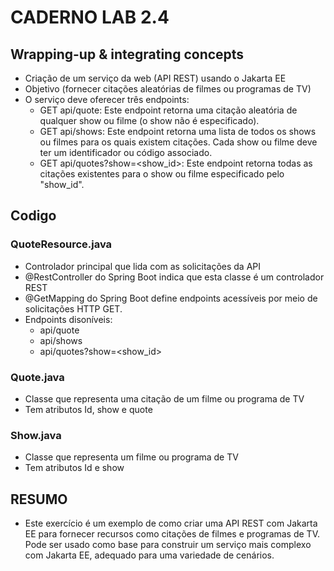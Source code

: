 # CADERNO LAB 2.4

## Wrapping-up & integrating concepts

 - Criação de um serviço da web (API REST) usando o Jakarta EE
 - Objetivo (fornecer citações aleatórias de filmes ou programas de TV)
 - O serviço deve oferecer três endpoints:
    - GET api/quote: Este endpoint retorna uma citação aleatória de qualquer show ou filme (o show não é especificado).
    - GET api/shows: Este endpoint retorna uma lista de todos os shows ou filmes para os quais existem citações. Cada show ou filme deve ter um identificador ou código associado.
    - GET api/quotes?show=<show_id>: Este endpoint retorna todas as citações existentes para o show ou filme especificado pelo "show_id".

## Codigo

### QuoteResource.java

- Controlador principal que lida com as solicitações da API
- @RestController do Spring Boot indica que esta classe é um controlador REST
- @GetMapping do Spring Boot define endpoints acessíveis por meio de solicitações HTTP GET.
- Endpoints disoníveis:
    - api/quote
    - api/shows
    - api/quotes?show=<show_id>

### Quote.java

- Classe que representa uma citação de um filme ou programa de TV
- Tem atributos Id, show e quote

### Show.java

- Classe que representa um filme ou programa de TV
- Tem atributos Id e show

## RESUMO

- Este exercício é um exemplo de como criar uma API REST com Jakarta EE para fornecer recursos como citações de filmes e programas de TV. Pode ser usado como base para construir um serviço mais complexo com Jakarta EE, adequado para uma variedade de cenários.





